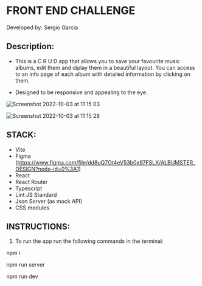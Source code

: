 # FRONT END CHALLENGE


Developed by: Sergio Garcia

## Description:

- This is a C R U D app that allows you to save your favourite music albums,
  edit them and diplay them in a beautiful layout. You can access to an info page of each album with detailed information by clicking on them.

- Designed to be responsive and appealing to the eye.

![Screenshot 2022-10-03 at 11 15 03](https://user-images.githubusercontent.com/101208273/193542181-9b61660d-a587-4d4f-ac52-c84560f11a19.png)

![Screenshot 2022-10-03 at 11 15 28](https://user-images.githubusercontent.com/101208273/193542272-82df724b-4fe3-42af-8873-04b82771dad9.png)

## STACK:

- Vite
- Figma (https://www.figma.com/file/dd8uQ7Ot4eV53b0x97FSLX/ALBUMSTER_DESIGN?node-id=0%3A1)
- React
- React Router
- Typescript
- Lint JS Standard
- Json Server (as mock API)
- CSS modules

## INSTRUCTIONS:

1. To run the app run the following commands in the terminal:

npm i

npm run server

npm run dev


